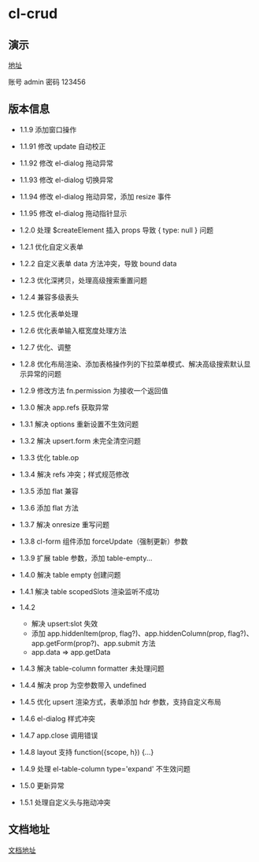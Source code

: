 # cl-crud

## 演示

[地址](https://show.cool-admin.com/)

账号 admin
密码 123456

## 版本信息

-   1.1.9 添加窗口操作

-   1.1.91 修改 update 自动校正

-   1.1.92 修改 el-dialog 拖动异常

-   1.1.93 修改 el-dialog 切换异常

-   1.1.94 修改 el-dialog 拖动异常，添加 resize 事件

-   1.1.95 修改 el-dialog 拖动指针显示

-   1.2.0 处理 \$createElement 插入 props 导致 { type: null } 问题

-   1.2.1 优化自定义表单

-   1.2.2 自定义表单 data 方法冲突，导致 bound data

-   1.2.3 优化深拷贝，处理高级搜索重置问题

-   1.2.4 兼容多级表头

-   1.2.5 优化表单处理

-   1.2.6 优化表单输入框宽度处理方法

-   1.2.7 优化、调整

-   1.2.8 优化布局渲染、添加表格操作列的下拉菜单模式、解决高级搜索默认显示异常的问题

-   1.2.9 修改方法 fn.permission 为接收一个返回值

-   1.3.0 解决 app.refs 获取异常

-   1.3.1 解决 options 重新设置不生效问题

-   1.3.2 解决 upsert.form 未完全清空问题

-   1.3.3 优化 table.op

-   1.3.4 解决 refs 冲突；样式规范修改

-   1.3.5 添加 flat 兼容

-   1.3.6 添加 flat 方法

-   1.3.7 解决 onresize 重写问题

-   1.3.8 cl-form 组件添加 forceUpdate（强制更新）参数

-   1.3.9 扩展 table 参数，添加 table-empty...

-   1.4.0 解决 table empty 创建问题

-   1.4.1 解决 table scopedSlots 渲染监听不成功

-   1.4.2

    -   解决 upsert:slot 失效
    -   添加 app.hiddenItem(prop, flag?)、app.hiddenColumn(prop, flag?)、app.getForm(prop?)、app.submit 方法
    -   app.data => app.getData

-   1.4.3 解决 table-column formatter 未处理问题

-   1.4.4 解决 prop 为空参数带入 undefined

-   1.4.5 优化 upsert 渲染方式，表单添加 hdr 参数，支持自定义布局

-   1.4.6 el-dialog 样式冲突

-   1.4.7 app.close 调用错误

-   1.4.8 layout 支持 function({scope, h}) {...}

-   1.4.9 处理 el-table-column type='expand' 不生效问题

-   1.5.0 更新异常

-   1.5.1 处理自定义头与拖动冲突

## 文档地址

[文档地址](https://docs.cool-admin.com/#/front/crud)

